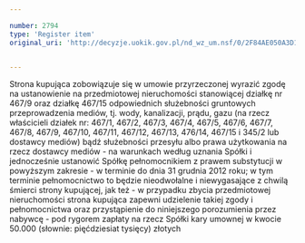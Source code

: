 ```yaml
---

number: 2794
type: 'Register item'
original_uri: 'http://decyzje.uokik.gov.pl/nd_wz_um.nsf/0/2F84AE050A3D1D80C125798900309921?OpenDocument'


---
```


Strona kupująca zobowiązuje się w umowie przyrzeczonej wyrazić zgodę na ustanowienie na przedmiotowej nieruchomości stanowiącej działkę nr 467/9 oraz działkę 467/15 odpowiednich służebności gruntowych przeprowadzenia mediów, tj. wody, kanalizacji, prądu, gazu (na rzecz właścicieli działek nr: 467/1, 467/2, 467/3, 467/4, 467/5, 467/6, 467/7, 467/8, 467/9, 467/10, 467/11, 467/12, 467/13, 476/14, 467/15 i 345/2 lub dostawcy mediów) bądź służebności przesyłu albo prawa użytkowania na rzecz dostawcy mediów - na warunkach według uznania Spółki i jednocześnie ustanowić Spółkę pełnomocnikiem z prawem substytucji w powyższym zakresie - w terminie do dnia 31 grudnia 2012 roku; w tym terminie pełnomocnictwo to będzie nieodwołalne i niewygasające z chwilą śmierci strony kupującej, jak też - w przypadku zbycia przedmiotowej nieruchomości strona kupująca zapewni udzielenie takiej zgody i pełnomocnictwa oraz przystąpienie do niniejszego porozumienia przez nabywcę - pod rygorem zapłaty na rzecz Spółki kary umownej w kwocie 50.000 (słownie: pięćdziesiat tysięcy) złotych
